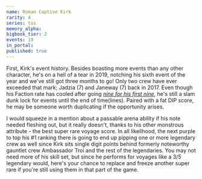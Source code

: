 ```yaml
---
name: Roman Captive Kirk
rarity: 4
series: tos
memory_alpha:
bigbook_tier: 2
events: 19
in_portal:
published: true
---
```


First, Kirk's event history. Besides boasting more events than any other character, he's on a hell of a tear in 2019, notching his sixth event of the year and we've still got three months to go! Only two crew have ever exceeded that mark; Jadzia (7) and Janeway (7) back in 2017. Even though his Faction rate has cooled after going [_nine for his first nine_](https://www.youtube.com/watch?v=1ZeciX-3wfs), he's still a slam dunk lock for events until the end of time(lines). Paired with a fat DIP score, he may be someone worth duplicating if the opportunity arises.

I would squeeze in a mention about a passable arena ability if his note needed fleshing out, but it really doesn't, thanks to his other monstrous attribute - the best super rare voyage score. In all likelihood, the next purple to top his #1 ranking there is going to end up pipping one or more legendary crew as well since Kirk sits single digit points behind formerly noteworthy gauntlet crew Ambassador Troi and the rest of the legendaries. You may not need more of his skill set, but since he performs for voyages like a 3/5 legendary would, here's your chance to replace and freeze another super rare if you're still using them in that part of the game.
